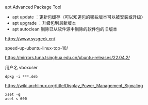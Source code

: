 
apt Advanced Package Tool
* apt update ：更新包缓存（可以知道包的哪些版本可以被安装或升级）
* apt upgrade ：升级包到最新版本
* apt autoclean 删除已从软件源中删除的软件包的旧版本

https://www.sysgeek.cn/

speed-up-ubuntu-linux-top-10/

https://mirrors.tuna.tsinghua.edu.cn/ubuntu-releases/22.04.2/

用户名
vboxuser


```
dpkg -i ***.deb 

```



https://wiki.archlinux.org/title/Display_Power_Management_Signaling

```
xset -q
xset s 600

```
